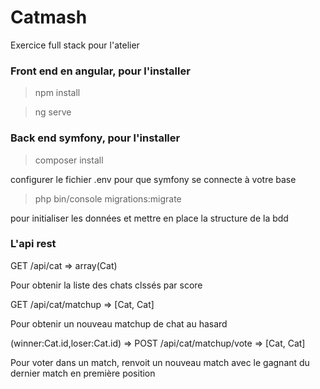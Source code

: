 # Catmash

Exercice full stack pour l'atelier


### Front end en angular, pour l'installer

> npm install


> ng serve


### Back end symfony, pour l'installer 

> composer install 


configurer le fichier .env pour que symfony se connecte à votre base 


> php bin/console migrations:migrate 


pour initialiser les données et mettre en place la structure de la bdd



### L'api rest 


GET /api/cat => array(Cat)

Pour obtenir la liste des chats clssés par score 

GET /api/cat/matchup => [Cat, Cat]

Pour obtenir un nouveau matchup de chat au hasard 


(winner:Cat.id,loser:Cat.id) => POST /api/cat/matchup/vote => [Cat, Cat]

Pour voter dans un match, renvoit un nouveau match avec le gagnant du dernier match en première position



